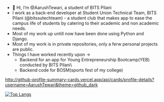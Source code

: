 - 👋 Hi, I’m @AarushTewari, a student of BITS Pilani
- I work as a back-end developer at Student Union Technical Team, BITS Pilani (@bitssutechteam) - a student club that makes app to ease the campus life of students by catering to their academic and non academic needs.
- Most of my work up untill now have been done using Python and Django.
- Most of my work is in private repositories, only a ferw personal projects are public.
- Things I have worked recently upon ->
  - Backend for an app for Young Entrepreneurship Bootcamp(YEB) conducted by BITS Pilani\
  - Backend code for BOSM(sports fest of my college)

http://github-profile-summary-cards.vercel.app/api/cards/profile-details?username=AarushTewari&theme=github_dark

[![Top Langs](https://github-readme-stats.vercel.app/api/top-langs/?username=AarushTewari)](https://github.com/anuraghazra/github-readme-stats)

<!---
AarushTewari/AarushTewari is a ✨ special ✨ repository because its `README.md` (this file) appears on your GitHub profile.
You can click the Preview link to take a look at your changes.
--->
